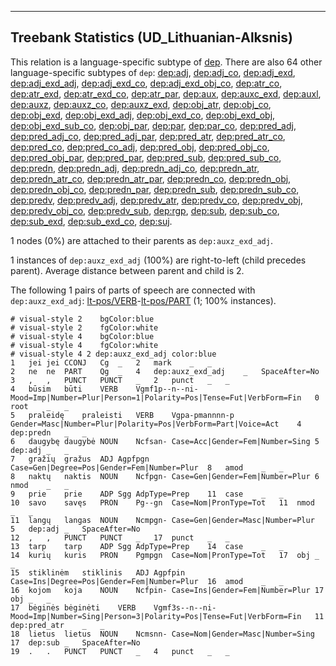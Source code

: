 

--------------------------------------------------------------------------------

## Treebank Statistics (UD_Lithuanian-Alksnis)

This relation is a language-specific subtype of [dep]().
There are also 64 other language-specific subtypes of `dep`: [dep:adj](), [dep:adj_co](), [dep:adj_exd](), [dep:adj_exd_adj](), [dep:adj_exd_co](), [dep:adj_exd_obj_co](), [dep:atr_co](), [dep:atr_exd](), [dep:atr_exd_co](), [dep:atr_par](), [dep:aux](), [dep:auxc_exd](), [dep:auxl](), [dep:auxz](), [dep:auxz_co](), [dep:auxz_exd](), [dep:obj_atr](), [dep:obj_co](), [dep:obj_exd](), [dep:obj_exd_adj](), [dep:obj_exd_co](), [dep:obj_exd_obj](), [dep:obj_exd_sub_co](), [dep:obj_par](), [dep:par](), [dep:par_co](), [dep:pred_adj](), [dep:pred_adj_co](), [dep:pred_adj_par](), [dep:pred_atr](), [dep:pred_atr_co](), [dep:pred_co](), [dep:pred_co_adj](), [dep:pred_obj](), [dep:pred_obj_co](), [dep:pred_obj_par](), [dep:pred_par](), [dep:pred_sub](), [dep:pred_sub_co](), [dep:predn](), [dep:predn_adj](), [dep:predn_adj_co](), [dep:predn_atr](), [dep:predn_atr_co](), [dep:predn_atr_par](), [dep:predn_co](), [dep:predn_obj](), [dep:predn_obj_co](), [dep:predn_par](), [dep:predn_sub](), [dep:predn_sub_co](), [dep:predv](), [dep:predv_adj](), [dep:predv_atr](), [dep:predv_co](), [dep:predv_obj](), [dep:predv_obj_co](), [dep:predv_sub](), [dep:rgp](), [dep:sub](), [dep:sub_co](), [dep:sub_exd](), [dep:sub_exd_co](), [dep:suj]().

1 nodes (0%) are attached to their parents as `dep:auxz_exd_adj`.

1 instances of `dep:auxz_exd_adj` (100%) are right-to-left (child precedes parent).
Average distance between parent and child is 2.

The following 1 pairs of parts of speech are connected with `dep:auxz_exd_adj`: [lt-pos/VERB]()-[lt-pos/PART]() (1; 100% instances).


~~~ conllu
# visual-style 2	bgColor:blue
# visual-style 2	fgColor:white
# visual-style 4	bgColor:blue
# visual-style 4	fgColor:white
# visual-style 4 2 dep:auxz_exd_adj	color:blue
1	jei	jei	CCONJ	Cg	_	2	mark	_	_
2	ne	ne	PART	Qg	_	4	dep:auxz_exd_adj	_	SpaceAfter=No
3	,	,	PUNCT	PUNCT	_	2	punct	_	_
4	būsim	būti	VERB	Vgmf1p--n--ni-	Mood=Imp|Number=Plur|Person=1|Polarity=Pos|Tense=Fut|VerbForm=Fin	0	root	_	_
5	praleidę	praleisti	VERB	Vgpa-pmannnn-p	Gender=Masc|Number=Plur|Polarity=Pos|VerbForm=Part|Voice=Act	4	dep:predn	_	_
6	daugybę	daugybė	NOUN	Ncfsan-	Case=Acc|Gender=Fem|Number=Sing	5	dep:adj	_	_
7	gražių	gražus	ADJ	Agpfpgn	Case=Gen|Degree=Pos|Gender=Fem|Number=Plur	8	amod	_	_
8	naktų	naktis	NOUN	Ncfpgn-	Case=Gen|Gender=Fem|Number=Plur	6	nmod	_	_
9	prie	prie	ADP	Sgg	AdpType=Prep	11	case	_	_
10	savo	savęs	PRON	Pg--gn	Case=Nom|PronType=Tot	11	nmod	_	_
11	langų	langas	NOUN	Ncmpgn-	Case=Gen|Gender=Masc|Number=Plur	5	dep:adj	_	SpaceAfter=No
12	,	,	PUNCT	PUNCT	_	17	punct	_	_
13	tarp	tarp	ADP	Sgg	AdpType=Prep	14	case	_	_
14	kurių	kuris	PRON	Pgmpgn	Case=Nom|PronType=Tot	17	obj	_	_
15	stiklinėm	stiklinis	ADJ	Agpfpin	Case=Ins|Degree=Pos|Gender=Fem|Number=Plur	16	amod	_	_
16	kojom	koja	NOUN	Ncfpin-	Case=Ins|Gender=Fem|Number=Plur	17	obj	_	_
17	bėginės	bėginėti	VERB	Vgmf3s--n--ni-	Mood=Imp|Number=Sing|Person=3|Polarity=Pos|Tense=Fut|VerbForm=Fin	11	dep:pred_atr	_	_
18	lietus	lietus	NOUN	Ncmsnn-	Case=Nom|Gender=Masc|Number=Sing	17	dep:sub	_	SpaceAfter=No
19	.	.	PUNCT	PUNCT	_	4	punct	_	_

~~~


